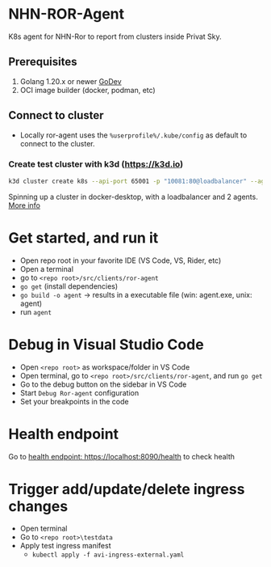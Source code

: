 # NHN-ROR-Agent

K8s agent for NHN-Ror to report from clusters inside Privat Sky.

## Prerequisites

1. Golang 1.20.x or newer [GoDev](https://go.dev/dl)
2. OCI image builder (docker, podman, etc)

## Connect to cluster

- Locally ror-agent uses the `%userprofile%/.kube/config` as default to connect to the cluster.

### Create test cluster with k3d (https://k3d.io)

```bash
k3d cluster create k8s --api-port 65001 -p "10081:80@loadbalancer" --agents 2
```

Spinning up a cluster in docker-desktop, with a loadbalancer and 2 agents. [More info](https://k3d.io/v5.4.1/usage/exposing_services/)

# Get started, and run it

- Open repo root in your favorite IDE (VS Code, VS, Rider, etc)
- Open a terminal
- go to `<repo root>/src/clients/ror-agent`
- `go get` (install dependencies)
- `go build -o agent` -> results in a executable file (win: agent.exe, unix: agent)
- run `agent`

# Debug in Visual Studio Code

- Open `<repo root>` as workspace/folder in VS Code
- Open terminal, go to `<repo root>/src/clients/ror-agent`, and run `go get`
- Go to the debug button on the sidebar in VS Code
- Start `Debug Ror-agent` configuration
- Set your breakpoints in the code

# Health endpoint

Go to [health endpoint: https://localhost:8090/health](https://localhost:8090/health) to check health

# Trigger add/update/delete ingress changes

- Open terminal
- Go to `<repo root>\testdata`
- Apply test ingress manifest
  - `kubectl apply -f avi-ingress-external.yaml`
